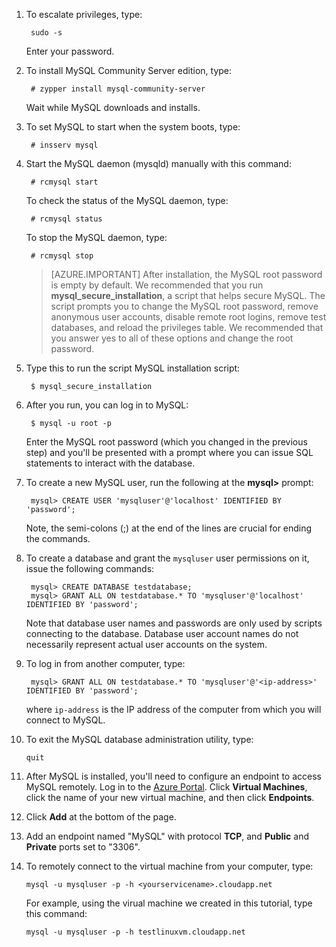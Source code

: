 
1. To escalate privileges, type:

		sudo -s

	Enter your password.

2. To install MySQL Community Server edition, type:

		# zypper install mysql-community-server

	Wait while MySQL downloads and installs.

3. To set MySQL to start when the system boots, type:

		# insserv mysql

4. Start the MySQL daemon (mysqld) manually with this command:

		# rcmysql start

	To check the status of the MySQL daemon, type:

		# rcmysql status

	To stop the MySQL daemon, type:

		# rcmysql stop

	> [AZURE.IMPORTANT] After installation, the MySQL root password is empty by default. We recommended that you run **mysql\_secure\_installation**, a script that helps secure MySQL. The script prompts you to change the MySQL root password, remove anonymous user accounts, disable remote root logins, remove test databases, and reload the privileges table. We recommended that you answer yes to all of these options and change the root password.

5. Type this to run the script MySQL installation script:

		$ mysql_secure_installation

6. After you run, you can log in to MySQL:

		$ mysql -u root -p

	Enter the MySQL root password (which you changed in the previous step) and you'll be presented with a prompt where you can issue SQL statements to interact with the database.

7. To create a new MySQL user, run the following at the **mysql>** prompt:

		mysql> CREATE USER 'mysqluser'@'localhost' IDENTIFIED BY 'password';

	Note, the semi-colons (;) at the end of the lines are crucial for ending the commands.

8. To create a database and grant the `mysqluser` user permissions on it, issue the following commands:

		mysql> CREATE DATABASE testdatabase;
		mysql> GRANT ALL ON testdatabase.* TO 'mysqluser'@'localhost' IDENTIFIED BY 'password';

	Note that database user names and passwords are only used by scripts connecting to the database.  Database user account names do not necessarily represent actual user accounts on the system.

9. To log in from another computer, type:

		mysql> GRANT ALL ON testdatabase.* TO 'mysqluser'@'<ip-address>' IDENTIFIED BY 'password';

	where `ip-address` is the IP address of the computer from which you will connect to MySQL.

10. To exit the MySQL database administration utility, type:

		quit

11. After MySQL is installed, you'll need to configure an endpoint to access MySQL remotely. Log in to the [Azure  Portal][AzurePortal]. Click **Virtual Machines**, click the name of your new virtual machine, and then click **Endpoints**.

12. Click **Add** at the bottom of the page.

13. Add an endpoint named "MySQL" with protocol **TCP**, and **Public** and **Private** ports set to "3306".

14. To remotely connect to the virtual machine from your computer, type:

		mysql -u mysqluser -p -h <yourservicename>.cloudapp.net

	For example, using the virual machine we created in this tutorial, type this command:

		mysql -u mysqluser -p -h testlinuxvm.cloudapp.net

[MySQLDocs]: http://dev.mysql.com/doc/
[AzurePortal]: http://manage.windowsazure.com

[Image9]: ./media/install-and-run-mysql-on-opensuse-vm/LinuxVmAddEndpointMySQL.png
